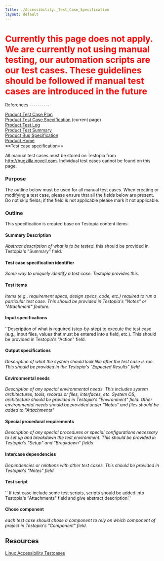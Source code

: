 ```yaml
---
Title: ./Accessibility:_Test_Case_Specification
layout: default
---
```


<h1>
<font color=red>Currently this page does not apply. We are currently not
using manual testing, our automation scripts are our test cases. These
guidelines should be followed if manual test cases are introduced in the
future</font>

</h1>
References
----------

[Product Test Case Plan]({{site.url}}/Accessibility:_Test_Plan "wikilink")\
[Product Test Case
Specification]({{site.url}}/Accessibility:_Test_Case_Specification "wikilink")
(current page)\
[Product Test Log]({{site.url}}/Accessibility:_Test_Log "wikilink")\
[Product Test Summary]({{site.url}}/Accessibility:_Test_Summary "wikilink")\
[Product Bug
Specification]({{site.url}}/Accessibility:_Bug_Specification "wikilink")\
[Product Home]({{site.url}}/Accessibility "wikilink")\
==Test case specification==

All manual test cases must be stored on Testopia from
<http://bugzilla.novell.com>. Individual test cases cannot be found on
this page.

### Purpose

The outline below must be used for all manual test cases. When creating
or modifying a test case, please ensure that all the fields below are
present. Do not skip fields; if the field is not applicable please mark
it not applicable.

### Outline

This specification is created base on Testopia content items.

#### Summary Description

*Abstract description of what is to be tested.* this should be provided
in Testopia's "Summary" field.

#### Test case specification identifier

*Some way to uniquely identify a test case. Testopia provides this.*

#### Test items

*Items (e.g., requirement specs, design specs, code, etc.) required to
run a particular test case. This should be provided in Testopia's
"Notes" or "Attachment" feature.*

#### Input specifications

''Description of what is required (step-by-step) to execute the test
case (e.g., input files, values that must be entered into a field,
etc.). This should be provided in Testopia's "Action" field.

#### Output specifications

*Description of what the system should look like after the test case is
run. This should be provided in the Testopia's "Expected Results"
field.*

#### Environmental needs

*Description of any special environmental needs. This includes system
architectures, tools, records or files, interfaces, etc. System OS,
architecture should be provided in Testopia's "Environment" field. Other
environmental needs should be provided under "Notes" and files should be
added to "Attachments"*

#### Special procedural requirements

*Description of any special procedures or special configurations
necessary to set up and breakdown the test environment. This should be
provided in Testopia's "Setup" and "Breakdown" fields*

#### Intercase dependencies

*Dependencies or relations with other test cases. This should be
provided in Testopia's "Notes" field.*

#### Test script

'' If test case include some test scripts, scripts should be added into
Testopia's "Attachments" field and give abstract description.''

#### Chose component

*each test case should chose a component to rely on which component of
project in Testopia's "Component" field.*

Resources
---------

[Linux Accessibility
Testcases](http://developer.gnome.org/projects/gap/testing/IBM-testing-guide/)
